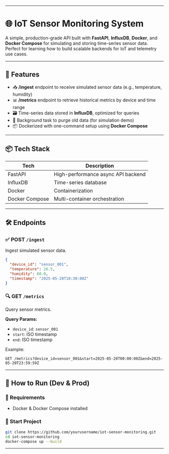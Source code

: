 
---

# 🌐 IoT Sensor Monitoring System

A simple, production-grade API built with **FastAPI**, **InfluxDB**, **Docker**, and **Docker Compose** for simulating and storing time-series sensor data. Perfect for learning how to build scalable backends for IoT and telemetry use cases.

---

## 🚀 Features

- 📥 **/ingest** endpoint to receive simulated sensor data (e.g., temperature, humidity)
- 📊 **/metrics** endpoint to retrieve historical metrics by device and time range
- 🗃️ Time-series data stored in **InfluxDB**, optimized for queries
- 🧹 Background task to purge old data (for simulation demo)
- 📦 Dockerized with one-command setup using **Docker Compose**

---

## 📦 Tech Stack

| Tech         | Description                        |
|--------------|------------------------------------|
| FastAPI      | High-performance async API backend |
| InfluxDB     | Time-series database               |
| Docker       | Containerization                   |
| Docker Compose | Multi-container orchestration    |

---

## 🛠️ Endpoints

### ✅ POST `/ingest`
Ingest simulated sensor data.

```json
{
  "device_id": "sensor_001",
  "temperature": 26.5,
  "humidity": 60.0,
  "timestamp": "2025-05-20T10:30:00Z"
}
````

### 🔍 GET `/metrics`

Query sensor metrics.

**Query Params:**

* `device_id`: `sensor_001`
* `start`: ISO timestamp
* `end`: ISO timestamp

Example:

```http
GET /metrics?device_id=sensor_001&start=2025-05-20T00:00:00Z&end=2025-05-20T23:59:59Z
```

---

## 🧪 How to Run (Dev & Prod)

### 🔧 Requirements

* Docker & Docker Compose installed

### 🚀 Start Project

```bash
git clone https://github.com/yourusername/iot-sensor-monitoring.git
cd iot-sensor-monitoring
docker-compose up --build
```

---



